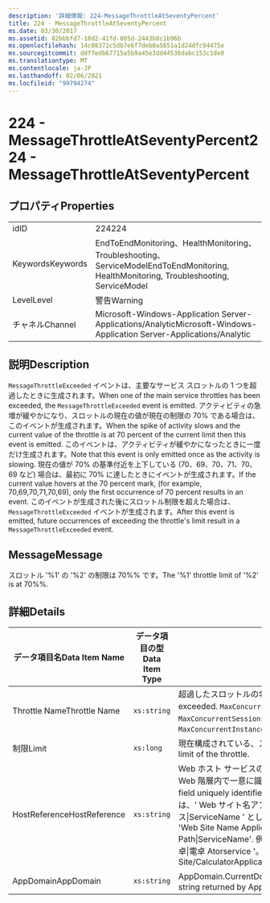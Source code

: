 ```yaml
---
description: '詳細情報: 224-MessageThrottleAtSeventyPercent'
title: 224 - MessageThrottleAtSeventyPercent
ms.date: 03/30/2017
ms.assetid: 82bbbfd7-10d2-41fd-805d-2443b0c1b96b
ms.openlocfilehash: 14c08371c5db7e6f7deb0a5851a1d24dfc94475e
ms.sourcegitcommit: ddf7edb67715a5b9a45e3dd44536dabc153c1de0
ms.translationtype: MT
ms.contentlocale: ja-JP
ms.lasthandoff: 02/06/2021
ms.locfileid: "99794274"
---
```

# <a name="224---messagethrottleatseventypercent"></a><span data-ttu-id="f091b-103">224 - MessageThrottleAtSeventyPercent</span><span class="sxs-lookup"><span data-stu-id="f091b-103">224 - MessageThrottleAtSeventyPercent</span></span>

## <a name="properties"></a><span data-ttu-id="f091b-104">プロパティ</span><span class="sxs-lookup"><span data-stu-id="f091b-104">Properties</span></span>  
  
|||  
|-|-|  
|<span data-ttu-id="f091b-105">id</span><span class="sxs-lookup"><span data-stu-id="f091b-105">ID</span></span>|<span data-ttu-id="f091b-106">224</span><span class="sxs-lookup"><span data-stu-id="f091b-106">224</span></span>|  
|<span data-ttu-id="f091b-107">Keywords</span><span class="sxs-lookup"><span data-stu-id="f091b-107">Keywords</span></span>|<span data-ttu-id="f091b-108">EndToEndMonitoring、HealthMonitoring、Troubleshooting、ServiceModel</span><span class="sxs-lookup"><span data-stu-id="f091b-108">EndToEndMonitoring, HealthMonitoring, Troubleshooting, ServiceModel</span></span>|  
|<span data-ttu-id="f091b-109">Level</span><span class="sxs-lookup"><span data-stu-id="f091b-109">Level</span></span>|<span data-ttu-id="f091b-110">警告</span><span class="sxs-lookup"><span data-stu-id="f091b-110">Warning</span></span>|  
|<span data-ttu-id="f091b-111">チャネル</span><span class="sxs-lookup"><span data-stu-id="f091b-111">Channel</span></span>|<span data-ttu-id="f091b-112">Microsoft-Windows-Application Server-Applications/Analytic</span><span class="sxs-lookup"><span data-stu-id="f091b-112">Microsoft-Windows-Application Server-Applications/Analytic</span></span>|  
  
## <a name="description"></a><span data-ttu-id="f091b-113">説明</span><span class="sxs-lookup"><span data-stu-id="f091b-113">Description</span></span>  

 <span data-ttu-id="f091b-114">`MessageThrottleExceeded` イベントは、主要なサービス スロットルの 1 つを超過したときに生成されます。</span><span class="sxs-lookup"><span data-stu-id="f091b-114">When one of the main service throttles has been exceeded, the `MessageThrottleExceeded` event is emitted.</span></span> <span data-ttu-id="f091b-115">アクティビティの急増が緩やかになり、スロットルの現在の値が現在の制限の 70% である場合は、このイベントが生成されます。</span><span class="sxs-lookup"><span data-stu-id="f091b-115">When the spike of activity slows and the current value of the throttle is at 70 percent of the current limit then this event is emitted.</span></span> <span data-ttu-id="f091b-116">このイベントは、アクティビティが緩やかになったときに一度だけ生成されます。</span><span class="sxs-lookup"><span data-stu-id="f091b-116">Note that this event is only emitted once as the activity is slowing.</span></span> <span data-ttu-id="f091b-117">現在の値が 70% の基準付近を上下している (70、69、70、71、70、69 など) 場合は、最初に 70% に達したときにイベントが生成されます。</span><span class="sxs-lookup"><span data-stu-id="f091b-117">If the current value hovers at the 70 percent mark, (for example, 70,69,70,71,70,69), only the first occurrence of 70 percent results in an event.</span></span> <span data-ttu-id="f091b-118">このイベントが生成された後にスロットル制限を超えた場合は、`MessageThrottleExceeded` イベントが生成されます。</span><span class="sxs-lookup"><span data-stu-id="f091b-118">After this event is emitted, future occurrences of exceeding the throttle's limit result in a `MessageThrottleExceeded` event.</span></span>  
  
## <a name="message"></a><span data-ttu-id="f091b-119">Message</span><span class="sxs-lookup"><span data-stu-id="f091b-119">Message</span></span>  

 <span data-ttu-id="f091b-120">スロットル '%1' の '%2' の制限は 70%% です。</span><span class="sxs-lookup"><span data-stu-id="f091b-120">The '%1' throttle limit of '%2' is at 70%%.</span></span>  
  
## <a name="details"></a><span data-ttu-id="f091b-121">詳細</span><span class="sxs-lookup"><span data-stu-id="f091b-121">Details</span></span>  
  
|<span data-ttu-id="f091b-122">データ項目名</span><span class="sxs-lookup"><span data-stu-id="f091b-122">Data Item Name</span></span>|<span data-ttu-id="f091b-123">データ項目の型</span><span class="sxs-lookup"><span data-stu-id="f091b-123">Data Item Type</span></span>|<span data-ttu-id="f091b-124">説明</span><span class="sxs-lookup"><span data-stu-id="f091b-124">Description</span></span>|  
|--------------------|--------------------|-----------------|  
|<span data-ttu-id="f091b-125">Throttle Name</span><span class="sxs-lookup"><span data-stu-id="f091b-125">Throttle Name</span></span>|`xs:string`|<span data-ttu-id="f091b-126">超過したスロットルの名前。</span><span class="sxs-lookup"><span data-stu-id="f091b-126">The name of the throttle that has been exceeded.</span></span> <span data-ttu-id="f091b-127">`MaxConcurrentCalls`、`MaxConcurrentInstances`、または `MaxConcurrentSessions`。</span><span class="sxs-lookup"><span data-stu-id="f091b-127">Either `MaxConcurrentCalls`, `MaxConcurrentInstances`, or `MaxConcurrentSessions`,</span></span>|  
|<span data-ttu-id="f091b-128">制限</span><span class="sxs-lookup"><span data-stu-id="f091b-128">Limit</span></span>|`xs:long`|<span data-ttu-id="f091b-129">現在構成されている、スロットルの制限。</span><span class="sxs-lookup"><span data-stu-id="f091b-129">The currently configured limit of the throttle.</span></span>|  
|<span data-ttu-id="f091b-130">HostReference</span><span class="sxs-lookup"><span data-stu-id="f091b-130">HostReference</span></span>|`xs:string`|<span data-ttu-id="f091b-131">Web ホスト サービスの場合は、このフィールドにより、サービスが Web 階層内で一意に識別されます。</span><span class="sxs-lookup"><span data-stu-id="f091b-131">For Web-hosted services, this field uniquely identifies the service in the Web hierarchy.</span></span> <span data-ttu-id="f091b-132">この形式は、' Web サイト名アプリケーションの仮想パス&#124;サービスの仮想パス&#124;ServiceName ' として定義されています。</span><span class="sxs-lookup"><span data-stu-id="f091b-132">Its format is defined as 'Web Site Name Application Virtual Path&#124;Service Virtual Path&#124;ServiceName'.</span></span> <span data-ttu-id="f091b-133">例: ' 既定の Web サイト/計算 Atorapplication&#124;/電卓&#124;電卓 Atorservice '。</span><span class="sxs-lookup"><span data-stu-id="f091b-133">Example: 'Default Web Site/CalculatorApplication&#124;/CalculatorService.svc&#124;CalculatorService'.</span></span>|  
|<span data-ttu-id="f091b-134">AppDomain</span><span class="sxs-lookup"><span data-stu-id="f091b-134">AppDomain</span></span>|`xs:string`|<span data-ttu-id="f091b-135">AppDomain.CurrentDomain.FriendlyName で返される文字列。</span><span class="sxs-lookup"><span data-stu-id="f091b-135">The string returned by AppDomain.CurrentDomain.FriendlyName.</span></span>|
